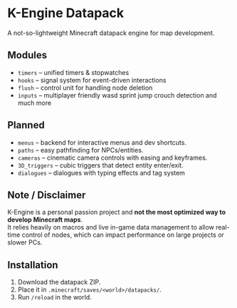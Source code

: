 # K-Engine Datapack
A not-so-lightweight Minecraft datapack engine for map development.

## Modules
- `timers` – unified timers & stopwatches
- `hooks` – signal system for event-driven interactions
- `flush` – control unit for handling node deletion
- `inputs` – multiplayer friendly wasd sprint jump crouch detection and much more
## Planned
- `menus` – backend for interactive menus and dev shortcuts.
- `paths` – easy pathfinding for NPCs/entities.
- `cameras` – cinematic camera controls with easing and keyframes.
- `3D_triggers` – cubic triggers that detect entity enter/exit.
- `dialogues` – dialogues with typing effects and tag system

## Note / Disclaimer
K-Engine is a personal passion project and **not the most optimized way to develop Minecraft maps**.  
It relies heavily on macros and live in-game data management to allow real-time control of nodes, which can impact performance on large projects or slower PCs.

## Installation
1. Download the datapack ZIP.
2. Place it in `.minecraft/saves/<world>/datapacks/`.
3. Run `/reload` in the world.